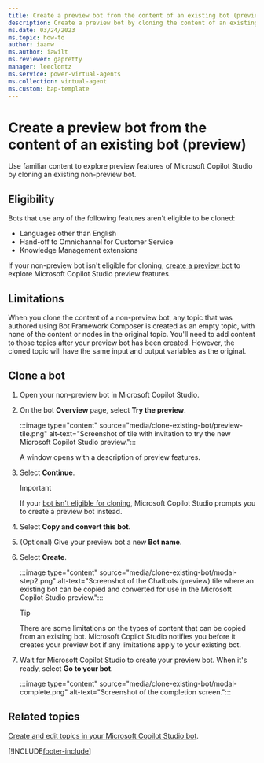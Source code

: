 ```yaml
---
title: Create a preview bot from the content of an existing bot (preview)
description: Create a preview bot by cloning the content of an existing bot in Microsoft Copilot Studio preview.
ms.date: 03/24/2023
ms.topic: how-to
author: iaanw
ms.author: iawilt
ms.reviewer: gapretty
manager: leeclontz
ms.service: power-virtual-agents
ms.collection: virtual-agent
ms.custom: bap-template
---
```


# Create a preview bot from the content of an existing bot (preview)

Use familiar content to explore preview features of Microsoft Copilot Studio by cloning an existing non-preview bot.

## Eligibility

Bots that use any of the following features aren't eligible to be cloned:

- Languages other than English
- Hand-off to Omnichannel for Customer Service
- Knowledge Management extensions

If your non-preview bot isn't eligible for cloning, [create a preview bot](quickstart-preview.md) to explore Microsoft Copilot Studio preview features.

## Limitations

When you clone the content of a non-preview bot, any topic that was authored using Bot Framework Composer is created as an empty topic, with none of the content or nodes in the original topic. You'll need to add content to those topics after your preview bot has been created. However, the cloned topic will have the same input and output variables as the original.

## Clone a bot

1. Open your non-preview bot in Microsoft Copilot Studio.

1. On the bot **Overview** page, select **Try the preview**.

   :::image type="content" source="media/clone-existing-bot/preview-tile.png" alt-text="Screenshot of tile with invitation to try the new Microsoft Copilot Studio preview.":::

   A window opens with a description of preview features.

1. Select **Continue**.

   > [!IMPORTANT]
   > If your [bot isn't eligible for cloning](#eligibility), Microsoft Copilot Studio prompts you to create a preview bot instead.

1. Select **Copy and convert this bot**.

1. (Optional) Give your preview bot a new **Bot name**.

1. Select **Create**.

    :::image type="content" source="media/clone-existing-bot/modal-step2.png" alt-text="Screenshot of the Chatbots (preview) tile where an existing bot can be copied and converted for use in the Microsoft Copilot Studio preview.":::

    > [!TIP]
    > There are some limitations on the types of content that can be copied from an existing bot. Microsoft Copilot Studio notifies you before it creates your preview bot if any limitations apply to your existing bot.

1. Wait for Microsoft Copilot Studio to create your preview bot. When it's ready, select **Go to your bot**.

    :::image type="content" source="media/clone-existing-bot/modal-complete.png" alt-text="Screenshot of the completion screen.":::

## Related topics

[Create and edit topics in your Microsoft Copilot Studio bot](authoring-create-edit-topics.md).

[!INCLUDE[footer-include](includes/footer-banner.md)]

